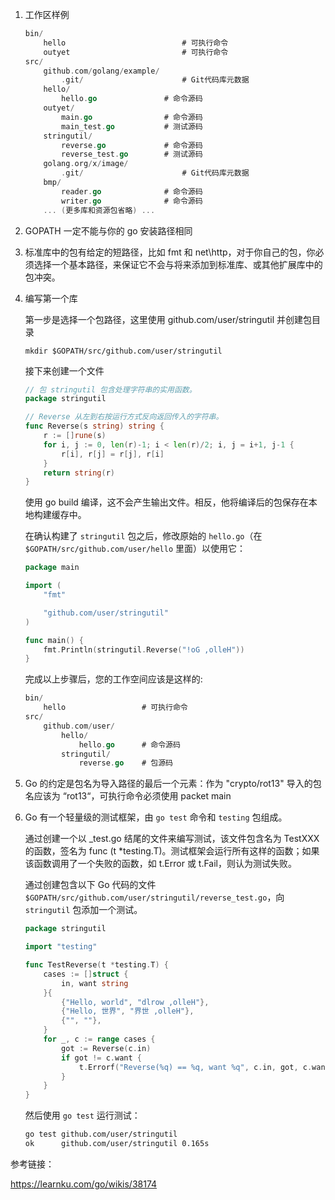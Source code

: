 1. 工作区样例

    ```go
    bin/
        hello                          # 可执行命令
        outyet                         # 可执行命令
    src/
        github.com/golang/example/
            .git/                      # Git代码库元数据
        hello/
            hello.go               # 命令源码
        outyet/
            main.go                # 命令源码
            main_test.go           # 测试源码
        stringutil/
            reverse.go             # 命令源码
            reverse_test.go        # 测试源码
        golang.org/x/image/
            .git/                      # Git代码库元数据
        bmp/
            reader.go              # 命令源码
            writer.go              # 命令源码
        ... (更多库和资源包省略) ...
    ```

2. GOPATH 一定不能与你的 go 安装路径相同

3. 标准库中的包有给定的短路径，比如 fmt 和 net\http，对于你自己的包，你必须选择一个基本路径，来保证它不会与将来添加到标准库、或其他扩展库中的包冲突。

4. 编写第一个库

    第一步是选择一个包路径，这里使用 github.com/user/stringutil 并创建包目录

    `mkdir $GOPATH/src/github.com/user/stringutil`

    接下来创建一个文件

    ```go
    // 包 stringutil 包含处理字符串的实用函数。
    package stringutil
    
    // Reverse 从左到右按运行方式反向返回传入的字符串。
    func Reverse(s string) string {
        r := []rune(s)
        for i, j := 0, len(r)-1; i < len(r)/2; i, j = i+1, j-1 {
            r[i], r[j] = r[j], r[i]
        }
        return string(r)
    }
    ```

    使用 go build 编译，这不会产生输出文件。相反，他将编译后的包保存在本地构建缓存中。

    在确认构建了 `stringutil` 包之后，修改原始的 `hello.go`（在 `$GOPATH/src/github.com/user/hello` 里面）以使用它：

    ```go
    package main
    
    import (
        "fmt"
    
        "github.com/user/stringutil"
    )
    
    func main() {
        fmt.Println(stringutil.Reverse("!oG ,olleH"))
    }
    ```

    完成以上步骤后，您的工作空间应该是这样的:

    ```go
    bin/
        hello                 # 可执行命令
    src/
        github.com/user/
            hello/
                hello.go      # 命令源码
            stringutil/
                reverse.go    # 包源码
    ```

5. Go 的约定是包名为导入路径的最后一个元素：作为 "crypto/rot13" 导入的包名应该为 “rot13“，可执行命令必须使用 packet main

6. Go 有一个轻量级的测试框架，由 `go test` 命令和 `testing` 包组成。

    通过创建一个以 _test.go 结尾的文件来编写测试，该文件包含名为 TestXXX 的函数，签名为 func (t *testing.T)。测试框架会运行所有这样的函数；如果该函数调用了一个失败的函数，如 t.Error 或 t.Fail，则认为测试失败。

    通过创建包含以下 Go 代码的文件 `$GOPATH/src/github.com/user/stringutil/reverse_test.go`，向 `stringutil` 包添加一个测试。

    ```go
    package stringutil
    
    import "testing"
    
    func TestReverse(t *testing.T) {
        cases := []struct {
            in, want string
        }{
            {"Hello, world", "dlrow ,olleH"},
            {"Hello, 世界", "界世 ,olleH"},
            {"", ""},
        }
        for _, c := range cases {
            got := Reverse(c.in)
            if got != c.want {
                t.Errorf("Reverse(%q) == %q, want %q", c.in, got, c.want)
            }
        }
    }
    ```

    然后使用 `go test` 运行测试：

    ```bash
    go test github.com/user/stringutil
    ok      github.com/user/stringutil 0.165s
    ```

    

参考链接：

https://learnku.com/go/wikis/38174